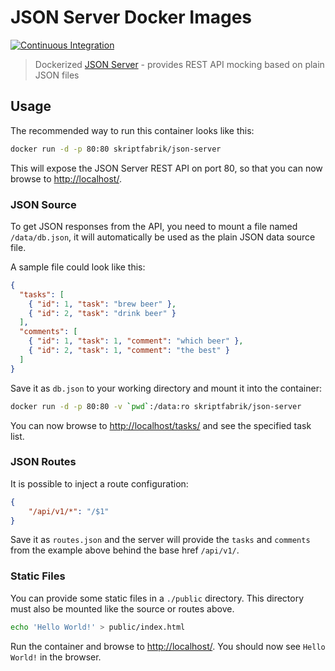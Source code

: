 # JSON Server Docker Images

[![Continuous Integration](https://github.com/skriptfabrik/docker-hub-json-server/actions/workflows/ci.yml/badge.svg)](https://github.com/skriptfabrik/docker-hub-json-server/actions/workflows/ci.yml)

> Dockerized [JSON Server](https://github.com/typicode/json-server) - provides REST API mocking based on plain JSON files

## Usage

The recommended way to run this container looks like this:

```bash
docker run -d -p 80:80 skriptfabrik/json-server
```

This will expose the JSON Server REST API on port 80, so that you can now browse to [http://localhost/](http://localhost/).

### JSON Source

To get JSON responses from the API, you need to mount a file named `/data/db.json`, it will automatically be used as the plain JSON data source file.

A sample file could look like this:

```json
{
  "tasks": [
    { "id": 1, "task": "brew beer" },
    { "id": 2, "task": "drink beer" }
  ],
  "comments": [
    { "id": 1, "task": 1, "comment": "which beer" },
    { "id": 2, "task": 1, "comment": "the best" }
  ]
}
```

Save it as `db.json` to your working directory and mount it into the container:

```bash
docker run -d -p 80:80 -v `pwd`:/data:ro skriptfabrik/json-server
```

You can now browse to [http://localhost/tasks/](http://localhost/tasks/) and see the specified task list.

### JSON Routes

It is possible to inject a route configuration:

```json
{
    "/api/v1/*": "/$1"
}
```

Save it as `routes.json` and the server will provide the `tasks` and `comments` from the example above behind the base href `/api/v1/`.

### Static Files

You can provide some static files in a `./public` directory. This directory must also be mounted like the source or routes above.

```bash
echo 'Hello World!' > public/index.html
```

Run the container and browse to [http://localhost/](http://localhost/). You should now see `Hello World!` in the browser.
